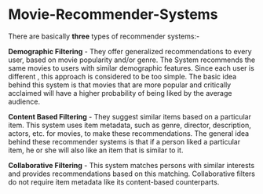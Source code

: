 # Movie-Recommender-Systems
There are basically **three** types of recommender systems:-

**Demographic Filtering** - They offer generalized recommendations to every user, based on movie popularity and/or genre. The System recommends the same movies to users with similar demographic features. Since each user is different , this approach is considered to be too simple. The basic idea behind this system is that movies that are more popular and critically acclaimed will have a higher probability of being liked by the average audience.

**Content Based Filtering** - They suggest similar items based on a particular item. This system uses item metadata, such as genre, director, description, actors, etc. for movies, to make these recommendations. The general idea behind these recommender systems is that if a person liked a particular item, he or she will also like an item that is similar to it.

**Collaborative Filtering** - This system matches persons with similar interests and provides recommendations based on this matching. Collaborative filters do not require item metadata like its content-based counterparts.
